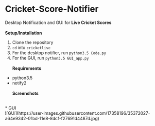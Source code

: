 # Cricket-Score-Notifier
Desktop Notification and GUI for **Live Cricket Scores**
<br><br>
**Setup/Installation**
1. Clone the repository
2. `cd` into `cricketlive`
3. For the desktop notifier, run `python3.5 Code.py`
4. For the GUI, run `python3.5 GUI_app.py`
<br><br>
**Requirements**
* python3.5
* notify2
<br><br>
**Screenshots**
<br>
* GUI 
<br>
![GUI](https://user-images.githubusercontent.com/17358196/35372027-a64e9342-01bd-11e8-8dcf-f27691d4487d.jpg)
